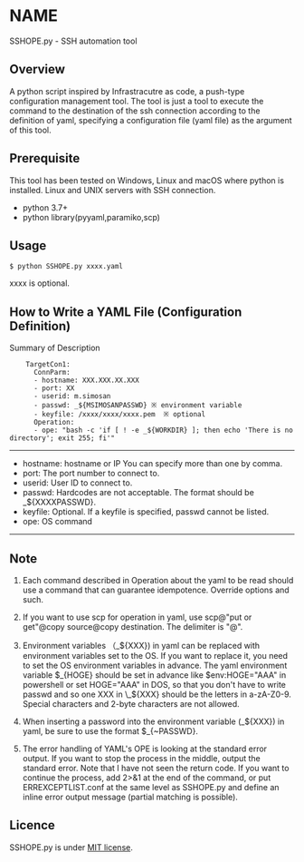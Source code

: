 # NAME

SSHOPE.py - SSH automation tool


## Overview

A python script inspired by Infrastracutre as code, a push-type configuration management tool.
The tool is just a tool to execute the command to the destination of the ssh connection according to the definition of yaml, specifying a configuration file (yaml file) as the argument of this tool.

## Prerequisite

This tool has been tested on Windows, Linux and macOS where python is installed.
Linux and UNIX servers with SSH connection.

* python 3.7+
* python library(pyyaml,paramiko,scp)

## Usage

    $ python SSHOPE.py xxxx.yaml


xxxx is optional.


## How to Write a YAML File (Configuration Definition)

Summary of Description

```
    TargetCon1:
      ConnParm:
      - hostname: XXX.XXX.XX.XXX
      - port: XX
      - userid: m.simosan
      - passwd: _${MSIMOSANPASSWD} ※ environment variable
      - keyfile: /xxxx/xxxx/xxxx.pem  ※ optional
      Operation:
      - ope: "bash -c 'if [ ! -e _${WORKDIR} ]; then echo 'There is no directory'; exit 255; fi'"
```      

---
- hostname: hostname or IP  You can specify more than one by comma.
- port: The port number to connect to.
- userid: User ID to connect to.
- passwd: Hardcodes are not acceptable. The format should be _${XXXXPASSWD}.
- keyfile: Optional. If a keyfile is specified, passwd cannot be listed.
- ope: OS command
---

## Note

1) Each command described in Operation about the yaml to be read should use a command that can guarantee idempotence. Override options and such.

2) If you want to use scp for operation in yaml, use scp@"put or get"@copy source@copy destination. The delimiter is "@".

3) Environment variables （\_${XXX}) in yaml can be replaced with environment variables set to the OS. If you want to replace it, you need to set the OS environment variables in advance. The yaml environment variable $\_{HOGE} should be set in advance like $env:HOGE="AAA" in powershell or set HOGE="AAA" in DOS, so that you don't have to write passwd and so one
XXX in \_${XXX} should be the letters in a-zA-Z0-9. Special characters and 2-byte characters are not allowed.

4) When inserting a password into the environment variable (\_${XXX}) in yaml, be sure to use the format $\_{~PASSWD}.

5) The error handling of YAML's OPE is looking at the standard error output. If you want to stop the process in the middle, output the standard error. Note that I have not seen the return code. If you want to continue the process, add 2>&1 at the end of the command, or put ERREXCEPTLIST.conf at the same level as SSHOPE.py and define an inline error output message (partial matching is possible).

## Licence

SSHOPE.py is under [MIT license](https://en.wikipedia.org/wiki/MIT_License).


